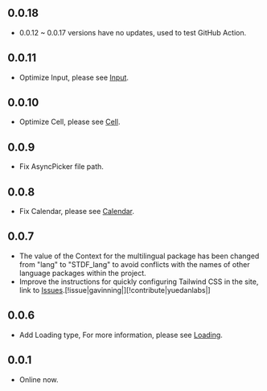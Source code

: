 ## 0.0.18

-   0.0.12 ~ 0.0.17 versions have no updates, used to test GitHub Action.

## 0.0.11

-   Optimize Input, please see [Input](https://stdf.design/#/components?nav=input&tab=4).

## 0.0.10

-   Optimize Cell, please see [Cell](https://stdf.design/#/components?nav=cell&tab=4).

## 0.0.9

-   Fix AsyncPicker file path.

## 0.0.8

-   Fix Calendar, please see [Calendar](https://stdf.design/#/components?nav=calendar&tab=4).

## 0.0.7

-   The value of the Context for the multilingual package has been changed from "lang" to "STDF_lang" to avoid conflicts with the names of other language packages within the project.
-   Improve the instructions for quickly configuring Tailwind CSS in the site, link to [Issues](https://github.com/dufu1991/stdf/issues/1).[!issue|gavinning|][!contribute|yuedanlabs|]

## 0.0.6

-   Add Loading type, For more information, please see [Loading](https://stdf.design/#/components?nav=loading&tab=4).

## 0.0.1

-   Online now.
